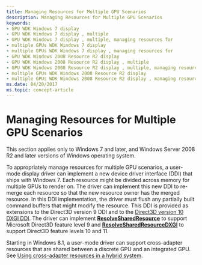 ```yaml
---
title: Managing Resources for Multiple GPU Scenarios
description: Managing Resources for Multiple GPU Scenarios
keywords:
- GPU WDK Windows 7 display
- GPU WDK Windows 7 display , multiple
- GPU WDK Windows 7 display , multiple, managing resources for
- multiple GPUs WDK Windows 7 display
- multiple GPUs WDK Windows 7 display , managing resources for
- GPU WDK Windows 2008 Resource R2 display
- GPU WDK Windows 2008 Resource R2 display , multiple
- GPU WDK Windows 2008 Resource R2 display , multiple, managing resources for
- multiple GPUs WDK Windows 2008 Resource R2 display
- multiple GPUs WDK Windows 2008 Resource R2 display , managing resources for
ms.date: 04/20/2017
ms.topic: concept-article
---
```


# Managing Resources for Multiple GPU Scenarios

This section applies only to Windows 7 and later, and Windows Server 2008 R2 and later versions of Windows operating system.

To appropriately manage resources for multiple GPU scenarios, a user-mode display driver can implement a new device driver interface (DDI) that ships with Windows 7. Each resource might be divided across memory for multiple GPUs to render on. The driver can implement this new DDI to re-merge each resource so that the new resource owner has the merged resource. In this DDI implementation, the driver must flush any partially built command buffers that might modify the resource. This DDI is provided as extensions to the Direct3D version 9 DDI and to the [Direct3D version 10 DXGI DDI](supporting-the-dxgi-ddi.md). The driver can implement [**ResolveSharedResource**](/windows-hardware/drivers/ddi/d3dumddi/nc-d3dumddi-pfnd3dddi_resolvesharedresource) to support Microsoft Direct3D feature level 9 and [**ResolveSharedResourceDXGI**](/windows-hardware/drivers/ddi/dxgiddi/ns-dxgiddi-dxgi1_1_ddi_base_functions) to support Direct3D feature levels 10 and 11.

Starting in Windows 8.1, a user-mode driver can support cross-adapter resources that are shared between a discrete GPU and an integrated GPU. See [Using cross-adapter resources in a hybrid system](using-cross-adapter-resources-in-a-hybrid-system.md).
